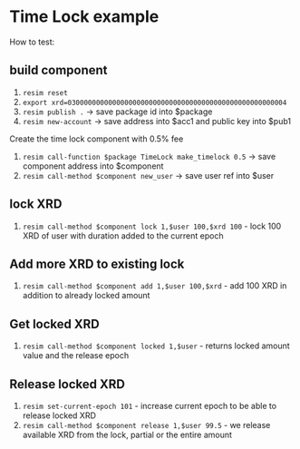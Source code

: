 # Time Lock example

How to test:

## build component

1. `resim reset`
1. `export xrd=030000000000000000000000000000000000000000000000000004`
1. `resim publish .` -> save package id into $package
1. `resim new-account` -> save address into $acc1 and public key into $pub1

Create the time lock component with 0.5% fee
1. `resim call-function $package TimeLock make_timelock 0.5` -> save component address into $component
1. `resim call-method $component new_user` -> save user ref into $user

## lock XRD
1. `resim call-method $component lock 1,$user 100,$xrd 100` - lock 100 XRD of user with duration added to the current epoch 

## Add more XRD to existing lock
1. `resim call-method $component add 1,$user 100,$xrd` - add 100 XRD in addition to already locked amount 

## Get locked XRD
1. `resim call-method $component locked 1,$user` - returns locked amount value and the release epoch

## Release locked XRD
1. `resim set-current-epoch 101` - increase current epoch to be able to release locked XRD
1. `resim call-method $component release 1,$user 99.5` - we release available XRD from the lock, partial or the entire amount

